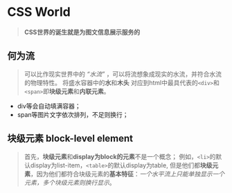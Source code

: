# CSS World

> **CSS世界的诞生就是为图文信息展示服务的**

## 何为流
> 可以比作现实世界中的 *“水流”* ，可以将流想象成现实的水流，并符合水流的物理特性。
> 将盛水容器中的**水**和**木头** 对应到html中最具代表的`<div>`和`<span>`即**块级元素**和**内联元素**。

* div等会自动填满容器；
* span等图片文字依次排列，不足则换行；

## 块级元素 block-level element
> 首先，**块级元素**和**display为block的元素**不是一个概念；
> 例如，`<li>`的默认display为list-item，`<table>`的默认display为table,
> 但是他们都**块级元素**，因为他们都符合块级元素的**基本特征**：*一个水平流上只能单独显示一个元素，多个块级元素则换行显示*。


